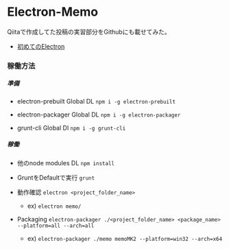 # Electron-Memo

Qiitaで作成してた投稿の実習部分をGithubにも載せてみた。

-   [初めてのElectron](http://qiita.com/YoungjaeKwon/items/9a51dcc45533b2c52955)

### 稼働方法

##### 準備

-   electron-prebuilt Global DL
    `npm i -g electron-prebuilt`

-   electron-packager Global DL
    `npm i -g electron-packager`

-   grunt-cli Global Dl
    `npm i -g grunt-cli`

##### 稼働

-   他のnode modules DL
    `npm install`

-   GruntをDefaultで実行
    `grunt`

-   動作確認
    `electron <project_folder_name>`

    -   ex) `electron memo/`

-   Packaging
    `electron-packager ./<project_folder_name> <package_name> --platform=all --arch=all`
    -   ex) `electron-packager ./memo memoMK2 --platform=win32 --arch=x64`
